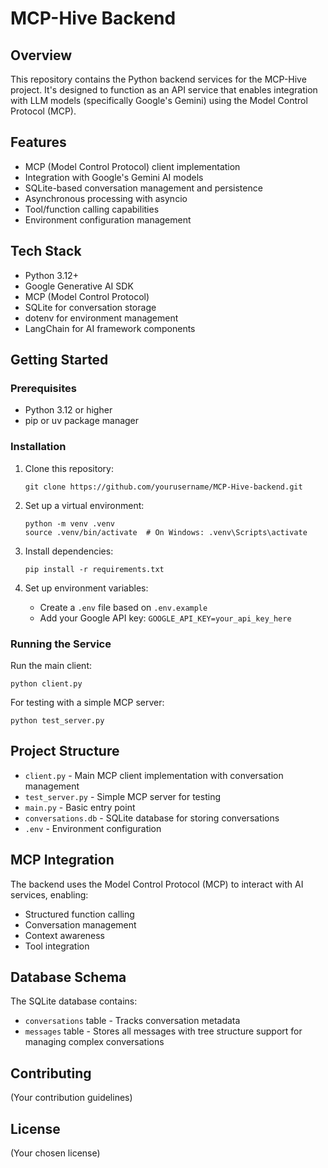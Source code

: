 # MCP-Hive Backend

## Overview
This repository contains the Python backend services for the MCP-Hive project. It's designed to function as an API service that enables integration with LLM models (specifically Google's Gemini) using the Model Control Protocol (MCP).

## Features
- MCP (Model Control Protocol) client implementation
- Integration with Google's Gemini AI models
- SQLite-based conversation management and persistence
- Asynchronous processing with asyncio
- Tool/function calling capabilities
- Environment configuration management

## Tech Stack
- Python 3.12+
- Google Generative AI SDK
- MCP (Model Control Protocol)
- SQLite for conversation storage
- dotenv for environment management
- LangChain for AI framework components

## Getting Started

### Prerequisites
- Python 3.12 or higher
- pip or uv package manager

### Installation

1. Clone this repository:
   ```
   git clone https://github.com/yourusername/MCP-Hive-backend.git
   ```

2. Set up a virtual environment:
   ```
   python -m venv .venv
   source .venv/bin/activate  # On Windows: .venv\Scripts\activate
   ```

3. Install dependencies:
   ```
   pip install -r requirements.txt
   ```

4. Set up environment variables:
   - Create a `.env` file based on `.env.example`
   - Add your Google API key: `GOOGLE_API_KEY=your_api_key_here`

### Running the Service

Run the main client:
```
python client.py
```

For testing with a simple MCP server:
```
python test_server.py
```

## Project Structure
- `client.py` - Main MCP client implementation with conversation management
- `test_server.py` - Simple MCP server for testing
- `main.py` - Basic entry point
- `conversations.db` - SQLite database for storing conversations
- `.env` - Environment configuration

## MCP Integration
The backend uses the Model Control Protocol (MCP) to interact with AI services, enabling:
- Structured function calling
- Conversation management
- Context awareness
- Tool integration

## Database Schema
The SQLite database contains:
- `conversations` table - Tracks conversation metadata
- `messages` table - Stores all messages with tree structure support for managing complex conversations

## Contributing
(Your contribution guidelines)

## License
(Your chosen license)
